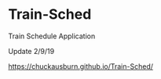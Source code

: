 # Train-Sched
Train Schedule Application 

Update 2/9/19

https://chuckausburn.github.io/Train-Sched/

